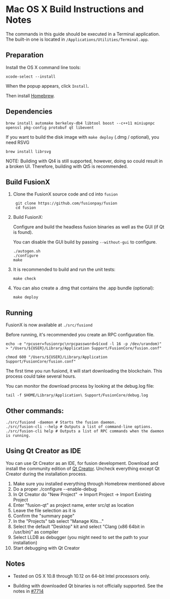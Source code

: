 Mac OS X Build Instructions and Notes
====================================
The commands in this guide should be executed in a Terminal application.
The built-in one is located in `/Applications/Utilities/Terminal.app`.

Preparation
-----------
Install the OS X command line tools:

`xcode-select --install`

When the popup appears, click `Install`.

Then install [Homebrew](https://brew.sh).

Dependencies
----------------------

    brew install automake berkeley-db4 libtool boost --c++11 miniupnpc openssl pkg-config protobuf qt libevent

If you want to build the disk image with `make deploy` (.dmg / optional), you need RSVG

    brew install librsvg

NOTE: Building with Qt4 is still supported, however, doing so could result in a broken UI. Therefore, building with Qt5 is recommended.

Build FusionX
------------------------

1. Clone the FusionX source code and cd into `fusion`

        git clone https://github.com/fusionpay/fusion
        cd fusion

2.  Build FusionX:

    Configure and build the headless fusion binaries as well as the GUI (if Qt is found).

    You can disable the GUI build by passing `--without-gui` to configure.

        ./autogen.sh
        ./configure
        make

3.  It is recommended to build and run the unit tests:

        make check

4.  You can also create a .dmg that contains the .app bundle (optional):

        make deploy

Running
-------

FusionX is now available at `./src/fusiond`

Before running, it's recommended you create an RPC configuration file.

    echo -e "rpcuser=fusionrpc\nrpcpassword=$(xxd -l 16 -p /dev/urandom)" > "/Users/${USER}/Library/Application Support/FusionCore/fusion.conf"

    chmod 600 "/Users/${USER}/Library/Application Support/FusionCore/fusion.conf"

The first time you run fusiond, it will start downloading the blockchain. This process could take several hours.

You can monitor the download process by looking at the debug.log file:

    tail -f $HOME/Library/Application\ Support/FusionCore/debug.log

Other commands:
-------

    ./src/fusiond -daemon # Starts the fusion daemon.
    ./src/fusion-cli --help # Outputs a list of command-line options.
    ./src/fusion-cli help # Outputs a list of RPC commands when the daemon is running.

Using Qt Creator as IDE
------------------------
You can use Qt Creator as an IDE, for fusion development.
Download and install the community edition of [Qt Creator](https://www.qt.io/download/).
Uncheck everything except Qt Creator during the installation process.

1. Make sure you installed everything through Homebrew mentioned above
2. Do a proper ./configure --enable-debug
3. In Qt Creator do "New Project" -> Import Project -> Import Existing Project
4. Enter "fusion-qt" as project name, enter src/qt as location
5. Leave the file selection as it is
6. Confirm the "summary page"
7. In the "Projects" tab select "Manage Kits..."
8. Select the default "Desktop" kit and select "Clang (x86 64bit in /usr/bin)" as compiler
9. Select LLDB as debugger (you might need to set the path to your installation)
10. Start debugging with Qt Creator

Notes
-----

* Tested on OS X 10.8 through 10.12 on 64-bit Intel processors only.

* Building with downloaded Qt binaries is not officially supported. See the notes in [#7714](https://github.com/bitcoin/bitcoin/issues/7714)
